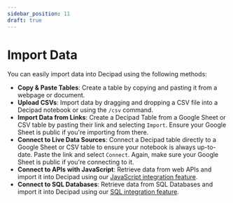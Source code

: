 ```yaml
---
sidebar_position: 11
draft: true
---
```


# Import Data

You can easily import data into Decipad using the following methods:

- **Copy & Paste Tables**: Create a table by copying and pasting it from a webpage or document.
- **Upload CSVs**: Import data by dragging and dropping a CSV file into a Decipad notebook or using the `/csv` command.
- **Import Data from Links**: Create a Decipad Table from a Google Sheet or CSV table by pasting their link and selecting `Import`. Ensure your Google Sheet is public if you're importing from there.
- **Connect to Live Data Sources**: Connect a Decipad table directly to a Google Sheet or CSV table to ensure your notebook is always up-to-date. Paste the link and select `Connect`. Again, make sure your Google Sheet is public if you're connecting to it.
- **Connect to APIs with JavaScript**: Retrieve data from web APIs and import it into Decipad using our [JavaScript integration feature](/docs/integrations/code).
- **Connect to SQL Databases**: Retrieve data from SQL Databases and import it into Decipad using our [SQL integration feature](/docs/integrations/code).
